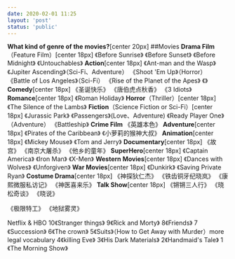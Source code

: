 ```yaml
---
date: 2020-02-01 11:25
layout: 'post'
status: 'public'
---
```


**What kind of genre of the movies?**[center 20px]
##Movies
**Drama Film**（Feature Film）[center 18px]
《Before Sunrise》
《Before Sunset》
《Before Midnight》
《Untouchables》
**Action**[center 18px]
《Ant-man and the Wasp》
《Jupiter Ascending》（Sci-Fi、Adventure）
《Shoot 'Em Up》（Horror）
《Battle of Los Angeles》（Sci-Fi）
《Rise of the Planet of the Apes》
《》
**Comedy**[center 18px]
《圣诞快乐》
《唐伯虎点秋香》
《3 Idiots》
**Romance**[center 18px]
《Roman Holiday》
**Horror**（Thriller）[center 18px]
《The Silence of the Lambs》
**Fiction**（Science Fiction or Sci-Fi）[center 18px]
《Jurassic Park》
《Passengers》(Love、Adventure)
《Ready Player One》（Adventure）
《Battleship》
**Crime Film**
《英雄本色》
**Adventure**[center 18px]
《Pirates of the Caribbean》
《小萝莉的猴神大叔》
**Animation**[center 18px]
《Mickey Mouse》
《Tom and Jerry》
**Documentary**[center 18px]
《故宫》
《南京大屠杀》
《他乡的童年》
**SuperHero**[center 18px]
《Captain America》
《Iron Man》
《X-Men》
**Western Movies**[center 18px]
《Dances with Wolves》
《Unforgiven》
**War Movies**[center 18px]
《Dunkirk》
《Saving Private Ryan》
**Costume Drama**[center 18px]
《神探狄仁杰》
《铁齿铜牙纪晓岚》
《康熙微服私访记》
《神医喜来乐》
**Talk Show**[center 18px]
《锵锵三人行》
《晓松奇谈》
《晓说》


《极限特工》
《地狱雾灵》


Netflix & HBO
10《Stranger things》
9《Rick and Morty》
8《Friends》
7《Succession》
6《The crown》
5《Suits》（How to Get Away with Murder）more legal vocabulary
4《killing Eve》
3《His Dark Materials》
2《Handmaid's Tale》
1《The Morning Show》

